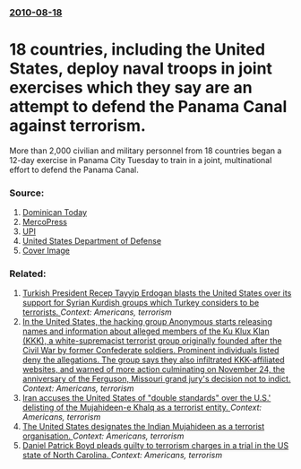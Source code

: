 ### [2010-08-18](/news/2010/08/18/index.md)

# 18 countries, including the United States, deploy naval troops in joint exercises which they say are an attempt to defend the Panama Canal against terrorism. 

More than 2,000 civilian and military personnel from 18 countries began a 12-day exercise in Panama City Tuesday to train in a joint, multinational effort to defend the Panama Canal.


### Source:

1. [Dominican Today](http://www.dominicantoday.com/dr/local/2010/8/18/36687/Dominican-troops-join-exercise-to-protect-Panama-Canal)
2. [MercoPress](http://en.mercopress.com/2010/08/18/military-exercise-to-defend-the-panama-canal-brings-together-18-countries)
3. [UPI](http://www.upi.com/Business_News/Security-Industry/2010/08/18/18-nation-military-maneuvers-focus-on-Panama-Canal-security/UPI-45921282166076/)
4. [United States Department of Defense](http://www.defense.gov/news/newsarticle.aspx?id=60492)
4. [Cover Image](http://en.mercopress.com/imgs.php/noticias/28454/200x200/panamax-2010.jpg)

### Related:

1. [Turkish President Recep Tayyip Erdogan blasts the United States over its support for Syrian Kurdish groups which Turkey considers to be terrorists. ](/news/2016/02/10/turkish-president-recep-tayyip-erdoaan-blasts-the-united-states-over-its-support-for-syrian-kurdish-groups-which-turkey-considers-to-be-ter.md) _Context: Americans, terrorism_
2. [In the United States, the hacking group Anonymous starts releasing names and information about alleged members of the Ku Klux Klan (KKK), a white-supremacist terrorist group originally founded after the Civil War by former Confederate soldiers. Prominent individuals listed deny the allegations. The group says they also infiltrated KKK-affiliated websites, and warned of more action culminating on November 24, the anniversary of the Ferguson, Missouri grand jury's decision not to indict. ](/news/2015/11/2/in-the-united-states-the-hacking-group-anonymous-starts-releasing-names-and-information-about-alleged-members-of-the-ku-klux-klan-kkk-a.md) _Context: Americans, terrorism_
3. [Iran accuses the United States of "double standards" over the U.S.' delisting of the Mujahideen-e Khalq as a terrorist entity. ](/news/2012/09/29/iran-accuses-the-united-states-of-double-standards-over-the-u-s-delisting-of-the-mujahideen-e-khalq-as-a-terrorist-entity.md) _Context: Americans, terrorism_
4. [The United States designates the Indian Mujahideen as a terrorist organisation. ](/news/2011/09/15/the-united-states-designates-the-indian-mujahideen-as-a-terrorist-organisation.md) _Context: Americans, terrorism_
5. [Daniel Patrick Boyd pleads guilty to terrorism charges in a trial in the US state of North Carolina. ](/news/2011/02/9/daniel-patrick-boyd-pleads-guilty-to-terrorism-charges-in-a-trial-in-the-us-state-of-north-carolina.md) _Context: Americans, terrorism_
